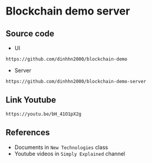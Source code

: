 # Blockchain demo server

## Source code
* UI
```
https://github.com/dinhhn2000/blockchain-demo
```
* Server
```
https://github.com/dinhhn2000/blockchain-demo-server
```

## Link Youtube
```
https://youtu.be/bH_41O1pX2g
```

## References
* Documents in `New Technologies` class
* Youtube videos in `Simply Explained` channel